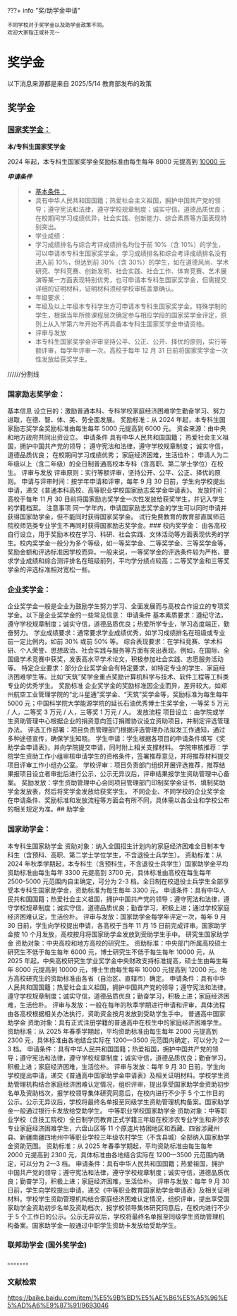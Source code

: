 ???+ info "奖/助学金申请"

    不同学校对于奖学金以及助学金政策不同。
    欢迎大家指正或补充～

# **奖学金**

以下消息来源都是来自 2025/5/14 教育部发布的政策

## 奖学金

### [国家奖学金：](https://gjps.xszz.moe.edu.cn/#/index)

**本/专科生国家奖学金**

2024 年起，本专科生国家奖学金奖励标准由每生每年 8000 元提高到 [10000 元](https://news.youth.cn/gn/202410/t20241012_15574613.htm)

**_申请条件_**

> - [基本条件：](https://xsc.nuc.edu.cn/info/1044/6279.htm)
> - 具有中华人民共和国国籍；热爱社会主义祖国，拥护中国共产党的领导；遵守宪法和法律，遵守学校规章制度；诚实守信，道德品质优良；在校期间学习成绩优异，社会实践、创新能力、综合素质等方面表现特别突出。
> - 学业成绩：
> - 学习成绩排名与综合考评成绩排名均位于前 10%（含 10%）的学生，可以申请本专科生国家奖学金。学习成绩排名和综合考评成绩排名没有进入前 10%，但达到前 30%（含 30%）的学生，如在道德风尚、学术研究、学科竞赛、创新发明、社会实践、社会工作、体育竞赛、艺术展演等某一方面表现特别优秀，也可申请本专科生国家奖学金，但需提交详细的证明材料，证明材料须经学校审核盖章确认。
> - 年级要求：
> - 年级及以上年级本专科学生方可申请本专科生国家奖学金。特殊学制的学生，根据当年所修课程层次确定参与相应学段的国家奖学金评定，原则上从入学第六年开始不再具备本专科生国家奖学金申请资格。
> - 评审与发放
> - 本专科生国家奖学金评审坚持公平、公正、公开、择优的原则，实行等额评审，每学年评审一次。高校于每年 12 月 31 日前将国家奖学金一次性发放给获奖学生。
>   <br>

//////分割线

### 国家励志奖学金：

基本信息
设立目的：激励普通本科、专科学校家庭经济困难学生勤奋学习、努力进取，在德、智、体、美、劳全面发展。
奖励标准：从 2024 年起，本专科生国家励志奖学金奖励标准由每生每年 5000 元提高到 6000 元。
资金来源：由中央和地方政府共同出资设立。
申请条件
具有中华人民共和国国籍；
热爱社会主义祖国，拥护中国共产党的领导；
遵守宪法和法律，遵守学校规章制度；
诚实守信，道德品质优良；
在校期间学习成绩优秀；
家庭经济困难，生活俭朴；
申请人为二年级以上（含二年级）的全日制普通高校本专科（含高职、第二学士学位）在校生。
评审与发放
评审原则：实行等额评审，坚持公开、公平、公正、择优的原则。
申请与评审时间：按学年申请和评审，每年 9 月 30 日前，学生向学校提出申请，递交《普通本科高校、高等职业学校国家励志奖学金申请表》。
发放时间：高校于每年 11 月 30 日前将国家励志奖学金一次性发放给获奖学生，并记入学生的学籍档案。
注意事项
同一学年内，申请国家励志奖学金的学生可以同时申请并获得国家助学金，但不能同时获得国家奖学金。
试行免费教育的教育部直属师范院校师范类专业学生不再同时获得国家励志奖学金。### 校内奖学金：
由各高校自行设立，用于奖励本校在学习、科研、社会实践、文体活动等方面表现优秀的学生。校内奖学金一般分为多个等级，如一等奖学金、二等奖学金、三等奖学金等，奖励金额和评选标准因学校而异。一般来说，一等奖学金的评选条件较为严格，要求学业成绩和综合测评排名在班级前列，平均学分绩点较高；二等奖学金和三等奖学金的评选标准相对宽松一些。

### 企业奖学金：

企业奖学金一般是企业为鼓励学生努力学习、全面发展而与高校合作设立的专项奖学金。以下是企业奖学金的一些常见信息：
申请条件
基本素质要求：遵纪守法，遵守学校规章制度；诚实守信，道德品质优良；热爱所学专业，学习态度端正，勤奋努力。
学业成绩要求：通常要求学业成绩优秀，如学习成绩排名在班级或专业前一定比例内，如前 30% 或前 50% 等。
综合表现要求：在学科竞赛、学术科研、个人荣誉、思想政治、社会实践与服务等方面有突出表现。例如，在国际、全国级学术竞赛中获奖，发表高水平学术论文，积极参加社会实践、志愿服务活动等。
特定企业要求：部分企业奖学金会有特定要求，如特定专业的学生、家庭经济困难学生等。比如“天筑”奖学金重点奖励计算机科学与技术、软件工程等工科类专业的优秀学生。
奖励标准
企业奖学金的奖励标准因企业而异，差异较大。如郑州航空工业管理学院的“北斗星通”奖学金、“天筑”奖学金等，奖励标准为每生每年 5000 元；中国科学院大学能源学院的延长石油优秀博士生奖学金，一等奖 5 万元 / 人，二等奖 3 万元 / 人，三等奖 1 万元 / 人。
发放流程
项目设立：由学院或学生资助管理中心根据企业的捐资意向签订捐赠协议设立资助项目，并制定评选管理办法。
评选工作部署：项目负责管理部门根据评选管理办法拟发工作通知，通过多种途径宣传，确保学生知晓。
学生申请：学生根据各项目的申请条件填写《奖助学金申请表》，并向学院提交申请，同时附上相关支撑材料。
学院审核推荐：学院学生资助工作小组审核申请学生的资格条件，签署推荐意见，并将推荐材料提交项目评审工作小组办公室。
学校评审：项目负责部门组织开展评选推荐，推荐结果报项目设立者审批后进行公示，公示无异议后，评审结果报学生资助管理中心备案。
奖励发放：学生资助管理中心会同项目管理部门印制奖学金证书、填制奖助学金发放表，然后将奖学金发放给获奖学生。
不同企业、不同学校的企业奖学金在申请条件、奖励标准和发放流程等方面会有所不同，具体需以各企业和学校公布的相关规定为准。## 助学金

### 国家助学金：

本专科生国家助学金
资助对象：纳入全国招生计划内的家庭经济困难全日制本专科生（含预科、高职、第二学士学位学生，不含退役士兵学生）。
资助标准：从 2024 年秋季学期起，本专科生（含预科生，不含退役士兵学生）国家助学金平均资助标准由每生每年 3300 元提高到 3700 元，具体标准由高校在每生每年 2500-5000 元范围内自主确定，可分为 2-3 档。全日制在校退役士兵学生全部享受本专科生国家助学金，资助标准为每生每年 3300 元。
申请条件：具有中华人民共和国国籍；热爱社会主义祖国，拥护中国共产党的领导；遵守宪法和法律，遵守学校规章制度；诚实守信，道德品质优良；勤奋学习，积极上进；通过学校家庭经济困难认定，生活俭朴。
评审与发放：国家助学金每学年评定一次，每年 9 月 30 日前，学生向学校提出申请，各高校于当年 11 月 15 日前完成评审。国家助学金按 10 个月发放，高校按月将国家助学金发放到受助学生手中。
研究生国家助学金
资助对象：中央高校和地方高校的研究生。
资助标准：中央部门所属高校硕士研究生不低于每生每年 6000 元，博士研究生不低于每生每年 10000 元，从 2025 年起，中央高校研究生学业奖学金中央财政支持标准提高，硕士生由每生每年 8000 元提高到 10000 元，博士生由每生每年 10000 元提高到 12000 元。地方高校研究生的资助标准由各省（自治区、直辖市）确定。
申请条件：具有中华人民共和国国籍；热爱社会主义祖国，拥护中国共产党的领导；遵守宪法和法律，遵守学校规章制度；诚实守信，道德品质优良；勤奋学习，积极上进；家庭经济困难，生活俭朴。
评审与发放：一般在每年的秋季学期进行申请和评审，具体流程由各高校根据相关办法执行，资助资金按月发放到受助学生手中。
普通高中国家助学金
资助对象：具有正式注册学籍的普通高中在校生中的家庭经济困难学生。
资助标准：从 2025 年春季学期起，平均资助标准由每生每年 2000 元提高到 2300 元，具体标准由各地结合实际在 1200—3500 元范围内确定，可以分为 2—3 档。
申请条件：具有中华人民共和国国籍；热爱祖国，拥护中国共产党的领导；遵守宪法和法律，遵守学校规章制度；诚实守信，道德品质优良；勤奋学习，积极上进；家庭经济困难，生活俭朴。
评审与发放：每年 9 月 30 日前，学生向学校提出申请，递交《普通高中国家助学金申请表》及相关证明材料。学校学生资助管理机构结合家庭经济困难认定情况，组织评审，提出享受国家助学金资助初步名单及资助档次，报学校领导集体研究同意后，在校内进行不少于 5 个工作日的公示。公示无异议后，学校将最终名单报至同级学生资助管理机构备案。国家助学金一般通过银行卡发放给受助学生。
中等职业学校国家助学金
资助对象：中等职业学校（含技工院校）全日制学历教育正式学籍三年级在校涉农专业学生和非涉农专业家庭经济困难学生，六盘山区等 11 个原连片特困地区和西藏、四省涉藏州县、新疆南疆四地州中等职业学校三年级农村学生（不含县城）全部纳入国家助学金资助范围。
资助标准：从 2025 年春季学期起，平均资助标准由每生每年 2000 元提高到 2300 元，具体标准由各地结合实际在 1200—3500 元范围内确定，可以分为 2—3 档。
申请条件：具有中华人民共和国国籍；热爱祖国，拥护中国共产党的领导；遵守宪法和法律，遵守学校规章制度；诚实守信，道德品质优良；勤奋学习，积极上进；家庭经济困难，生活俭朴。
评审与发放：每年 9 月 30 日前，学生向学校提出申请，递交《中等职业教育国家助学金申请表》及相关证明材料。学校学生资助管理机构结合家庭经济困难认定情况，组织评审，提出享受国家助学金资助初步名单及资助档次，报学校领导集体研究同意后，在校内进行不少于 5 个工作日的公示。公示无异议后，学校将最终名单报至同级学生资助管理机构备案。国家助学金一般通过中职学生资助卡发放给受助学生。

### 联邦助学金 (国外奖学金)

。。。。。。。

### 文献检索

https://baike.baidu.com/item/%E5%9B%BD%E5%AE%B6%E5%A5%96%E5%AD%A6%E9%87%91/9693046
